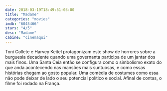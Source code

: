 ```yaml
---
date: 2018-03-19T18:49:51-03:00
title: "Madame"
categories: "movies"
imdb: "6045466"
stars: "4/5"
desc: "Madame"
cabine: "cinemaqui"
---
```

Toni Collete e Harvey Keitel protagonizam este show de horrores sobre a burguesia decadente quando uma governanta participa de um jantar dos mais finos. Uma Santa Ceia então se configura como o simbolismo exato do que anda acontecendo nas mansões mais suntuosas, e como essas histórias chegam ao gosto popular. Uma comédia de costumes como essa não pode deixar de lado o seu potencial político e social. Afinal de contas, o filme foi rodado na França.
